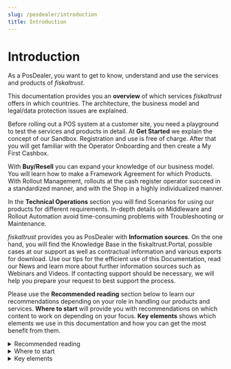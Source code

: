 ```yaml
---
slug: /posdealer/introduction
title: Introduction
---
```

# Introduction

As a PosDealer, you want to get to know, understand and use the services and products of _fiskaltrust_. 

This documentation provides you an **overview** of which services _fiskaltrust_ offers in which countries. The architecture, the business model and legal/data protection issues are explained.

Before rolling out a POS system at a customer site, you need a playground to test the services and products in detail. At **Get Started** we explain the concept of our Sandbox. Registration and use is free of charge. After that you will get familiar with the Operator Onboarding and then create a My First Cashbox.  

With **Buy/Resell** you can expand your knowledge of our business model. You will learn how to make a Framework Agreement for which Products. With Rollout Management, rollouts at the cash register operator succeed in a standardized manner, and with the Shop in a highly individualized manner.  

In the **Technical Operations** section you will find Scenarios for using our products for different requirements. In-depth details on Middleware and Rollout Automation avoid time-consuming problems with Troubleshooting or Maintenance.

_fiskaltrust_ provides you as PosDealer with **Information sources**. On the one hand, you will find the Knowledge Base in the fiskaltrust.Portal,
possible cases at our support as well as contractual information and various exports for download. Use our tips for the efficient use of this Documentation, read our News and learn more about further information sources such as Webinars and Videos. If contacting support should be necessary, we will help you prepare your request to best support the process.

Please use the **Recommended reading** section below to learn our recommendations depending on your role in handling our products and services.
**Where to start** will provide you with recommendations on which content to work on depending on your focus.
**Key elements** shows which elements we use in this documentation and how you can get the most benefit from them.

<details>
  <summary> Recommended reading</summary>  

| target audience                 |                    Overview                    |                  Get started                   |                  Buy / Resell                  |              Technical Operations              |              Information Sources               |
|---------------------------------|:----------------------------------------------:|:----------------------------------------------:|:----------------------------------------------:|:----------------------------------------------:|:----------------------------------------------:|
| **support staff**               | ![recommended](images/valid.png "recommended") | ![recommended](images/valid.png "recommended") | ![recommended](images/valid.png "recommended") | ![recommended](images/valid.png "recommended") | ![recommended](images/valid.png "recommended") |
| **pre-test or on-site rollout** |                <sup>**1**</sup>                |       ![invalid](images/valid.png "no")        |                      ---                       | ![recommended](images/valid.png "recommended") | ![recommended](images/valid.png "recommended") |
| **legal issues**                | ![recommended](images/valid.png "recommended") |                      ---                       |                <sup>**2**</sup>                |                      ---                       |                      ---                       |
| **purchase and sales**          |                <sup>**3**</sup>                |                      ---                       | ![recommended](images/valid.png "recommended") |                      ---                       |                      ---                       |

At least: | 
:---------|
**1** = `Architecture`, `Portal Management` |
**2** = `Framework Agreement` | 
**3** = `Business model` and `legal/data protection` |
  
</details>

<details>

  <summary> Where to start</summary>    


import Tabs from '@theme/Tabs';
import TabItem from '@theme/TabItem';

<Tabs>

  <TabItem value="myfirstcashbox" label="My First CashBox">

|start with|
|:------------:|
|[Architecture](overview/architecture.md )|
|[fiskaltrust.Portal](overview/management-portal.md)|
|[Sandbox](getting-started/sandbox.md)|
|[Registration](getting-started/registration.md)|
|[Roles](getting-started/company-roles.md)|
|[My First Cashbox](getting-started/my-first-cashbox.md)|

  </TabItem>

  <TabItem value="planningrollout" label="Planning Rollout">


|start with|
|:------------:|
|[My First Cashbox](getting-started/my-first-cashbox.md) |
|[Scenarios](technical-operations/scenarios.md) |
|Analysis of customer data: Numbers  |
|Estimation of products required  |
|Contact person for trial runs  |
|contrast of scenarios with conditions on site  |
|[Framework Agreement](buy-resell/framework-agreement.md) |

  </TabItem>

  <TabItem value="buyresell" label="Buy / Resell">

|start with|
|:------------:|
|[Services](overview/services.md) |
|[Business model](overview/business-model.md) |
|[Legal / Data protection](overview/legal-data-protection/fair-use-policy.md)  |
|[Products](buy-resell/products.md) |
|[Framework Agreement](buy-resell/framework-agreement.md)|
|[Shop](buy-resell/shop.md)|
|consultation Rollout Planer|
|Negotiation framework-agreement|
  </TabItem>

  <TabItem value="pilotinstallation" label="Pilot Installation">

|start with|
|:------------:|
|[Overview Middleware](technical-operations/middleware/overview.md) |
|[Onboarding](getting-started/operator-onboarding/invitation-process.md)**1** |
|Analysis of conditions on site  |
|[Products](buy-resell/products.md) |
|[Rollout Plans](buy-resell/rollout-plans.md)|
|[Shop](buy-resell/shop.md)|
|decision: Rollout Plans or Shop|
|[Network Troubleshooting](technical-operations/troubleshooting/network-troubleshooting.md)|

**1** = at least _Invitation of a single PosOperator_

  </TabItem>

  <TabItem value="preparationrollout" label="Preparation Rollout">

|start with|
|:------------:|
|**MyFirst Cashbox**|
|[Onboarding](getting-started/operator-onboarding/invitation-process.md)|
|**Planning Rollout**|
|**Buy / Resell**|
|**Pilot Installation**|
|[Templating](technical-operations/rollout-automation/templates.md)|
|decision: Rollout Plans, Templating or Shop|

  </TabItem>

</Tabs>

 </details>

<details>
  <summary>Key elements</summary>  


|| elements | description                                                                                                                |
|:---------------------:|:---------------------:|-------------------------------------------------------------------------------------------------------------------------------------|
|:memo:| Introduction |The **introduction** of each section consists of some general or background information    |
|![Number 1](images/numbers/1.png) ![Number 2](images/numbers/2.png) ![Number 3](images/numbers/3.png) |Work steps |With the help of **screenshots**, the documentation explains what to do where. In our screenshots the steps are marked with numbers. You will find these numbers again in the explanations of the work steps. Screenshots and drawings are maximized and resized with a mouse click.|
|:movie_camera: |Videos |We show longer sequences of work steps as a silent **short movie**, where you control the playback speed and display size yourself. Here, the work steps are subsequently described in the sequence as in the video. |
|:flags:|Country-specific information | In this documentation you will find the general work steps explained. You will find **Country-specific information** in the sections marked with the country name. After selecting a section, the selected country is retained during your current session. |

## Admonitions

You will find several types of call-outs in our documentation. Please note these side contents. 

:::info summary
A **short explanation of the content**, that you will know, after you have read this section. 
:::

:::tip tipps
**Recommendations** and hints on how to either save time or get more in-depth information
:::


:::caution
**Tips** you should follow to avoid problems
:::

:::danger 
**Bids** that protect you from losing time or material
:::

</details>

